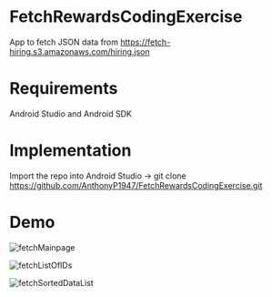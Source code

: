 # FetchRewardsCodingExercise
App to fetch JSON data from https://fetch-hiring.s3.amazonaws.com/hiring.json

# Requirements
Android Studio and
Android SDK

# Implementation 
Import the repo into Android Studio
&rarr; git clone https://github.com/AnthonyP1947/FetchRewardsCodingExercise.git

# Demo

![fetchMainpage](https://github.com/AnthonyP1947/FetchRewardsCodingExercise/assets/67845353/71809824-72f3-4f54-8aaf-6bade9b045d3)

![fetchListOfIDs](https://github.com/AnthonyP1947/FetchRewardsCodingExercise/assets/67845353/d85cd3f7-0e77-4855-acae-ba064cdeb7a9)

![fetchSortedDataList](https://github.com/AnthonyP1947/FetchRewardsCodingExercise/assets/67845353/03a57f31-a584-4981-8005-b867e4db5c75)
